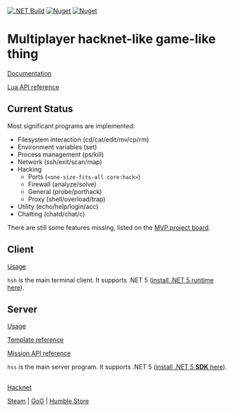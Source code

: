 [![.NET Build](https://github.com/The-Council-of-Wills/HacknetSharp/workflows/.NET%20Build/badge.svg)](https://github.com/The-Council-of-Wills/HacknetSharp/actions?workflow=.NET+Build)
[![Nuget](https://img.shields.io/nuget/v/HacknetSharp?label=HacknetSharp&logo=Nuget)](https://www.nuget.org/packages/HacknetSharp/)
[![Nuget](https://img.shields.io/nuget/v/HacknetSharp.Server?label=HacknetSharp.Server&logo=Nuget)](https://www.nuget.org/packages/HacknetSharp.Server/)

# Multiplayer hacknet-like game-like thing

[Documentation](https://the-council-of-wills.github.io/HacknetSharp/articles/intro.html)

[Lua API reference](lua-api-reference.md)

## Current Status

Most significant programs are implemented:
* Filesystem interaction (cd/cat/edit/mv/cp/rm)
* Environment variables (set)
* Process management (ps/kill)
* Network (ssh/exit/scan/map)
* Hacking
  - Ports (`<one-size-fits-all core:hack>`)
  - Firewall (analyze/solve)
  - General (probe/porthack)
  - Proxy (shell/overload/trap)
* Utility (echo/help/login/acc)
* Chatting (chatd/chat/c)

There are still some features missing, listed on the
[MVP project board](https://github.com/The-Council-of-Wills/HacknetSharp/projects/1).

## Client
[Usage](docfx_project/articles/usage-client.md)

`hsh` is the main terminal client. It supports .NET 5
([install .NET 5 runtime here](https://dotnet.microsoft.com/download/dotnet/5.0)).

## Server
[Usage](docfx_project/articles/usage-server.md)

[Template reference](docfx_project/articles/template-reference.md)

[Mission API reference](docfx_project/articles/mission-api-reference.md)

`hss` is the main server program. It supports .NET 5
([install .NET 5 **SDK** here](https://dotnet.microsoft.com/download/dotnet/5.0)).

##

[Hacknet](http://hacknet-os.com/)

[Steam](https://store.steampowered.com/app/365450/Hacknet) | [GoG](https://www.gog.com/game/hacknet) | [Humble Store](https://www.gog.com/game/hacknet)

